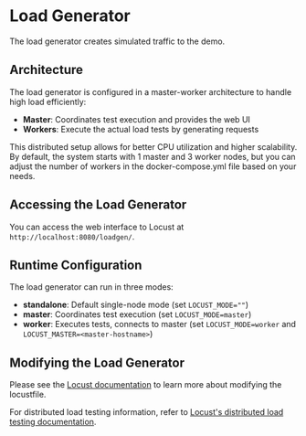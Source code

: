 # Load Generator

The load generator creates simulated traffic to the demo.

## Architecture

The load generator is configured in a master-worker architecture to handle high load efficiently:

- **Master**: Coordinates test execution and provides the web UI
- **Workers**: Execute the actual load tests by generating requests

This distributed setup allows for better CPU utilization and higher scalability. By default, the system starts with 1 master and 3 worker nodes, but you can adjust the number of workers in the docker-compose.yml file based on your needs.

## Accessing the Load Generator

You can access the web interface to Locust at `http://localhost:8080/loadgen/`.

## Runtime Configuration

The load generator can run in three modes:

- **standalone**: Default single-node mode (set `LOCUST_MODE=""`)
- **master**: Coordinates test execution (set `LOCUST_MODE=master`)
- **worker**: Executes tests, connects to master (set `LOCUST_MODE=worker` and `LOCUST_MASTER=<master-hostname>`)

## Modifying the Load Generator

Please see the [Locust
documentation](https://docs.locust.io/en/2.16.0/writing-a-locustfile.html) to
learn more about modifying the locustfile.

For distributed load testing information, refer to [Locust's distributed load testing documentation](https://docs.locust.io/en/stable/running-distributed.html).

